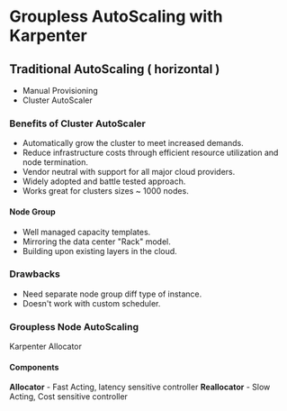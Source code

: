 # Groupless AutoScaling with Karpenter #

## Traditional AutoScaling ( horizontal ) ##

* Manual Provisioning
* Cluster AutoScaler

### Benefits of Cluster AutoScaler
* Automatically grow the cluster to meet increased demands.
* Reduce infrastructure costs through efficient resource utilization and node termination.
* Vendor neutral with support for all major cloud providers.
* Widely adopted and battle tested approach.
* Works great for clusters sizes ~ 1000 nodes.

#### Node Group
* Well managed capacity templates.
* Mirroring the data center "Rack" model.
* Building upon existing layers in the cloud.

### Drawbacks
* Need separate node group diff type of instance.
* Doesn't work with custom scheduler.

### Groupless Node AutoScaling
Karpenter Allocator

#### Components
**Allocator**   - Fast Acting, latency sensitive controller
**Reallocator** - Slow Acting, Cost sensitive controller
